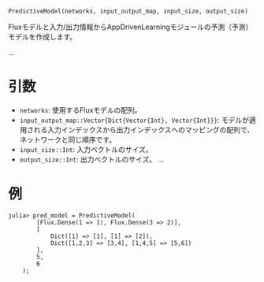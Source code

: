 ```
PredictiveModel(networks, input_output_map, input_size, output_size)
```

Fluxモデルと入力/出力情報からAppDrivenLearningモジュールの予測（予測）モデルを作成します。

...

# 引数

  * `networks`: 使用するFluxモデルの配列。
  * `input_output_map::Vector{Dict{Vector{Int}, Vector{Int}}}`: モデルが適用される入力インデックスから出力インデックスへのマッピングの配列で、ネットワークと同じ順序です。
  * `input_size::Int`: 入力ベクトルのサイズ。
  * `output_size::Int`: 出力ベクトルのサイズ。 ...

# 例

```
julia> pred_model = PredictiveModel(
        [Flux.Dense(1 => 1), Flux.Dense(3 => 2)],
        [
            Dict([1] => [1], [1] => [2]),
            Dict([1,2,3] => [3,4], [1,4,5] => [5,6])
        ],
        5,
        6
    );
```
